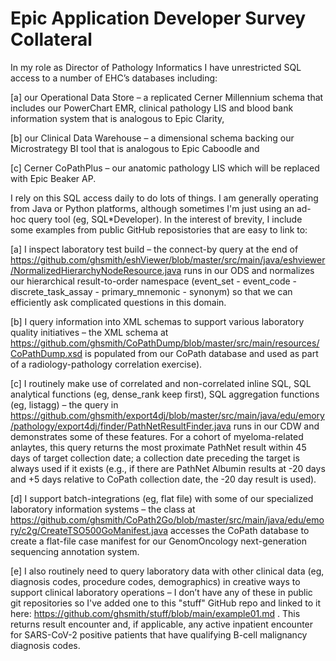 # Epic Application Developer Survey Collateral

In my role as Director of Pathology Informatics I have unrestricted SQL access to a number of EHC’s databases including:

[a] our Operational Data Store – a replicated Cerner Millennium schema that includes our PowerChart EMR, clinical pathology LIS and blood bank information system that is analogous to Epic Clarity,

[b] our Clinical Data Warehouse – a dimensional schema backing our Microstrategy BI tool that is analogous to Epic Caboodle and

[c] Cerner CoPathPlus – our anatomic pathology LIS which will be replaced with Epic Beaker AP.

I rely on this SQL access daily to do lots of things. I am generally operating from Java or Python platforms, although sometimes I'm just using an ad-hoc query tool (eg, SQL*Developer). In the interest of brevity, I include some examples from public GitHub reposistories that are easy to link to:

[a] I inspect laboratory test build – the connect-by query at the end of https://github.com/ghsmith/eshViewer/blob/master/src/main/java/eshviewer/NormalizedHierarchyNodeResource.java runs in our ODS and normalizes our hierarchical result-to-order namespace (event_set - event_code - discrete_task_assay - primary_mnemonic - synonym) so that we can efficiently ask complicated questions in this domain.

[b] I query information into XML schemas to support various laboratory quality initiatives – the XML schema at https://github.com/ghsmith/CoPathDump/blob/master/src/main/resources/CoPathDump.xsd is populated from our CoPath database and used as part of a radiology-pathology correlation exercise).

[c] I routinely make use of correlated and non-correlated inline SQL, SQL analytical functions (eg, dense_rank keep first), SQL aggregation functions (eg, listagg) – the query in https://github.com/ghsmith/export4dj/blob/master/src/main/java/edu/emory/pathology/export4dj/finder/PathNetResultFinder.java runs in our CDW and demonstrates some of these features. For a cohort of myeloma-related anlaytes, this query returns the most proximate PathNet result within 45 days of target collection date; a collection date preceding the target is always used if it exists (e.g., if there are PathNet Albumin results at -20 days and +5 days relative to CoPath collection date, the -20 day result is used).

[d] I support batch-integrations (eg, flat file) with some of our specialized laboratory information systems – the class at https://github.com/ghsmith/CoPath2Go/blob/master/src/main/java/edu/emory/c2g/CreateTSO500GoManifest.java accesses the CoPath database to create a flat-file case manifest for our GenomOncology next-generation sequencing annotation system.

[e] I also routinely need to query laboratory data with other clinical data (eg, diagnosis codes, procedure codes, demographics) in creative ways to support clinical laboratory operations – I don’t have any of these in public git repositories so I've added one to this "stuff" GitHub repo and linked to it here: https://github.com/ghsmith/stuff/blob/main/example01.md . This returns result encounter and, if applicable, any active inpatient encounter for SARS-CoV-2 positive patients that have qualifying B-cell malignancy diagnosis codes.
